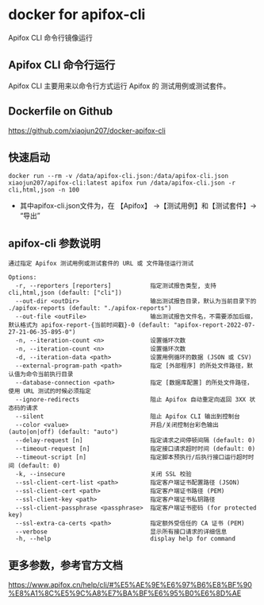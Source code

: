 # docker for apifox-cli
Apifox CLI 命令行镜像运行

## Apifox CLI 命令行运行
Apifox CLI 主要用来以命令行方式运行 Apifox 的 测试用例或测试套件。

## Dockerfile on Github
https://github.com/xiaojun207/docker-apifox-cli

## 快速启动

```
docker run --rm -v /data/apifox-cli.json:/data/apifox-cli.json  xiaojun207/apifox-cli:latest apifox run /data/apifox-cli.json -r cli,html,json -n 100
```
* 其中apifox-cli.json文件为，在 【Apifox】 ->【测试用例】和【测试套件】-> “导出”

## apifox-cli 参数说明
```
通过指定 Apifox 测试用例或测试套件的 URL 或 文件路径运行测试

Options:
  -r, --reporters [reporters]           指定测试报告类型, 支持 cli,html,json (default: ["cli"])
  --out-dir <outDir>                    输出测试报告目录，默认为当前目录下的 ./apifox-reports (default: "./apifox-reports")
  --out-file <outFile>                  输出测试报告文件名，不需要添加后缀，默认格式为 apifox-report-{当前时间戳}-0 (default: "apifox-report-2022-07-27-21-06-35-895-0")
  -n, --iteration-count <n>             设置循环次数
  -n, --iteration-count <n>             设置循环次数
  -d, --iteration-data <path>           设置用例循环的数据 (JSON 或 CSV)
  --external-program-path <path>        指定 [外部程序] 的所处文件路径，默认值为命令当前执行目录
  --database-connection <path>          指定 [数据库配置] 的所处文件路径，使用 URL 测试的时候必须指定
  --ignore-redirects                    阻止 Apifox 自动重定向返回 3XX 状态码的请求
  --silent                              阻止 Apifox CLI 输出到控制台
  --color <value>                       开启/关闭控制台彩色输出 (auto|on|off) (default: "auto")
  --delay-request [n]                   指定请求之间停顿间隔 (default: 0)
  --timeout-request [n]                 指定接口请求超时时间 (default: 0)
  --timeout-script [n]                  指定脚本预执行/后执行接口运行超时时间 (default: 0)
  -k, --insecure                        关闭 SSL 校验
  --ssl-client-cert-list <path>         指定客户端证书配置路径 (JSON)
  --ssl-client-cert <path>              指定客户端证书路径 (PEM)
  --ssl-client-key <path>               指定客户端证书私钥路径
  --ssl-client-passphrase <passphrase>  指定客户端证书密码 (for protected key)
  --ssl-extra-ca-certs <path>           指定额外受信任的 CA 证书 (PEM)
  --verbose                             显示所有接口请求的详细信息
  -h, --help                            display help for command

```


## 更多参数，参考官方文档
https://www.apifox.cn/help/cli/#%E5%AE%9E%E6%97%B6%E8%BF%90%E8%A1%8C%E5%9C%A8%E7%BA%BF%E6%95%B0%E6%8D%AE
